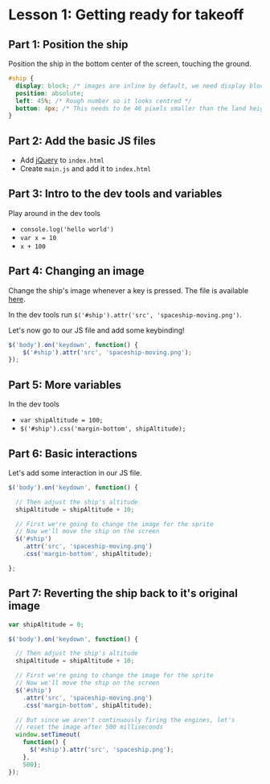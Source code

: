 # Lesson 1: Getting ready for takeoff

## Part 1: Position the ship

Position the ship in the bottom center of the screen, touching the ground.

```css
#ship {
  display: block; /* images are inline by default, we need display block to use position absolute */
  position: absolute;
  left: 45%; /* Rough number so it looks centred */
  bottom: 4px; /* This needs to be 46 pixels smaller than the land height, due to image whitespace */
}
```


## Part 2: Add the basic JS files

- Add [jQuery](https://developers.google.com/speed/libraries/devguide#jquery) to `index.html`
- Create `main.js` and add it to `index.html`


## Part 3: Intro to the dev tools and variables

Play around in the dev tools
- `console.log('hello world')`
- `var x = 10`
- `x + 100`


## Part 4: Changing an image

Change the ship's image whenever a key is pressed. The file is available [here](end-result/spaceship-moving.png).

In the dev tools run `$('#ship').attr('src', 'spaceship-moving.png')`.

Let's now go to our JS file and add some keybinding!

```js
$('body').on('keydown', function() {
    $('#ship').attr('src', 'spaceship-moving.png');
});
```


## Part 5: More variables

In the dev tools 
- `var shipAltitude = 100;`
- `$('#ship').css('margin-bottom', shipAltitude);`


## Part 6: Basic interactions

Let's add some interaction in our JS file.

```js
$('body').on('keydown', function() {

  // Then adjust the ship's altitude
  shipAltitude = shipAltitude + 10;

  // First we're going to change the image for the sprite
  // Now we'll move the ship on the screen
  $('#ship')
    .attr('src', 'spaceship-moving.png')
    .css('margin-bottom', shipAltitude);

};
```

## Part 7: Reverting the ship back to it's original image

```js
var shipAltitude = 0;

$('body').on('keydown', function() {

  // Then adjust the ship's altitude
  shipAltitude = shipAltitude + 10;

  // First we're going to change the image for the sprite
  // Now we'll move the ship on the screen
  $('#ship')
    .attr('src', 'spaceship-moving.png')
    .css('margin-bottom', shipAltitude);

  // But since we aren't continuously firing the engines, let's
  // reset the image after 500 milliseconds
  window.setTimeout(
    function() {
      $('#ship').attr('src', 'spaceship.png');
    }, 
    500);
});
```
